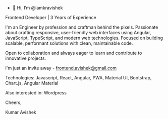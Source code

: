 - 👋 Hi, I’m @iamkravishek

  
Frontend Developer | 3 Years of Experience

  
I'm an Engineer by profession and craftman behind the pixels.
Passionate about crafting responsive, user-friendly web interfaces
using Angular, JavaScript, TypeScript, and modern web technologies.
Focused on building scalable, performant solutions with clean, maintainable code.


Open to collaboration and always eager to learn and contribute to innovative projects.

I'm just an invite away - frontend.avishek@gmail.com


Technologies:
Javascript, React, Angular,  PWA, Material UI, Bootstrap, Chart.js, Angular Material

Also interested in:
 Wordpress

 
Cheers,


Kumar Avishek


<!---
iamkravishek/iamkravishek is a ✨ special ✨ repository because its `README.md` (this file) appears on your GitHub profile.
You can click the Preview link to take a look at your changes.
--->
